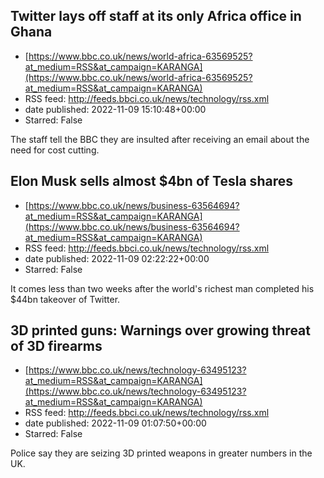 ## Twitter lays off staff at its only Africa office in Ghana
 - [https://www.bbc.co.uk/news/world-africa-63569525?at_medium=RSS&at_campaign=KARANGA](https://www.bbc.co.uk/news/world-africa-63569525?at_medium=RSS&at_campaign=KARANGA)
 - RSS feed: http://feeds.bbci.co.uk/news/technology/rss.xml
 - date published: 2022-11-09 15:10:48+00:00
 - Starred: False

The staff tell the BBC they are insulted after receiving an email about the need for cost cutting.

## Elon Musk sells almost $4bn of Tesla shares
 - [https://www.bbc.co.uk/news/business-63564694?at_medium=RSS&at_campaign=KARANGA](https://www.bbc.co.uk/news/business-63564694?at_medium=RSS&at_campaign=KARANGA)
 - RSS feed: http://feeds.bbci.co.uk/news/technology/rss.xml
 - date published: 2022-11-09 02:22:22+00:00
 - Starred: False

It comes less than two weeks after the world's richest man completed his $44bn takeover of Twitter.

## 3D printed guns: Warnings over growing threat of 3D firearms
 - [https://www.bbc.co.uk/news/technology-63495123?at_medium=RSS&at_campaign=KARANGA](https://www.bbc.co.uk/news/technology-63495123?at_medium=RSS&at_campaign=KARANGA)
 - RSS feed: http://feeds.bbci.co.uk/news/technology/rss.xml
 - date published: 2022-11-09 01:07:50+00:00
 - Starred: False

Police say they are seizing 3D printed weapons in greater numbers in the UK.
